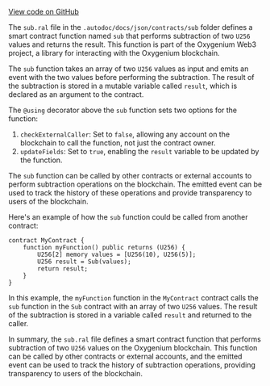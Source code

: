 [View code on GitHub](https://github.com/oxygenium-network/oxygenium-web3/.autodoc/docs/json/contracts/sub)

The `sub.ral` file in the `.autodoc/docs/json/contracts/sub` folder defines a smart contract function named `sub` that performs subtraction of two `U256` values and returns the result. This function is part of the Oxygenium Web3 project, a library for interacting with the Oxygenium blockchain.

The `sub` function takes an array of two `U256` values as input and emits an event with the two values before performing the subtraction. The result of the subtraction is stored in a mutable variable called `result`, which is declared as an argument to the contract.

The `@using` decorator above the `sub` function sets two options for the function:

1. `checkExternalCaller`: Set to `false`, allowing any account on the blockchain to call the function, not just the contract owner.
2. `updateFields`: Set to `true`, enabling the `result` variable to be updated by the function.

The `sub` function can be called by other contracts or external accounts to perform subtraction operations on the blockchain. The emitted event can be used to track the history of these operations and provide transparency to users of the blockchain.

Here's an example of how the `sub` function could be called from another contract:

```solidity
contract MyContract {
    function myFunction() public returns (U256) {
        U256[2] memory values = [U256(10), U256(5)];
        U256 result = Sub(values);
        return result;
    }
}
```

In this example, the `myFunction` function in the `MyContract` contract calls the `sub` function in the `Sub` contract with an array of two `U256` values. The result of the subtraction is stored in a variable called `result` and returned to the caller.

In summary, the `sub.ral` file defines a smart contract function that performs subtraction of two `U256` values on the Oxygenium blockchain. This function can be called by other contracts or external accounts, and the emitted event can be used to track the history of subtraction operations, providing transparency to users of the blockchain.
